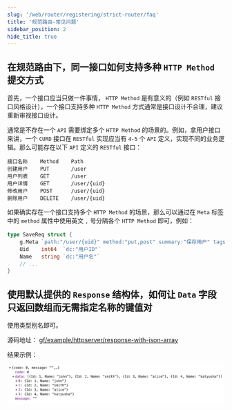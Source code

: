 ```yaml
---
slug: '/web/router/registering/strict-router/faq'
title: '规范路由-常见问题'
sidebar_position: 2
hide_title: true
---
```


## 在规范路由下，同一接口如何支持多种 `HTTP Method` 提交方式

首先，一个接口应当只做一件事情， `HTTP Method` 是有意义的（例如 `RESTful` 接口风格设计），一个接口支持多种 `HTTP Method` 方式通常是接口设计不合理，建议重新审视接口设计。

通常是不存在一个 `API` 需要绑定多个 `HTTP Method` 的场景的。例如，拿用户接口来讲，一个 `CURD` 接口在 `RESTful` 实现应当有 `4-5` 个 `API` 定义，实现不同的业务逻辑。那么可能存在以下 `API` 定义的 `RESTful` 接口：

```
接口名称    Method    Path
创建用户    PUT       /user
用户列表    GET       /user
用户详情    GET       /user/{uid}
修改用户    POST      /user/{uid}
删除用户    DELETE    /user/{uid}
```

如果确实存在一个接口支持多个 `HTTP Method` 的场景，那么可以通过在 `Meta` 标签中的 `method` 属性中使用英文 `,` 号分隔各个 `HTTP Method` 即可，例如：

```go
type SaveReq struct {
    g.Meta `path:"/user/{uid}" method:"put,post" summary:"保存用户" tags:"用户管理"`
    Uid    int64  `dc:"用户ID"`
    Name   string `dc:"用户名"`
    // ...
}
```

## 使用默认提供的 `Response` 结构体，如何让 `Data` 字段只返回数组而无需指定名称的键值对

使用类型别名即可。

源码地址： [gf/example/httpserver/response-with-json-array](https://github.com/gogf/gf/tree/master/example/httpserver/response-with-json-array)

结果示例：

![](/markdown/ad6f068521ad869d5b9c9f4be3f44681.png)